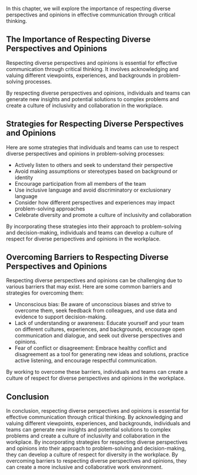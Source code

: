 
In this chapter, we will explore the importance of respecting diverse perspectives and opinions in effective communication through critical thinking.

The Importance of Respecting Diverse Perspectives and Opinions
--------------------------------------------------------------

Respecting diverse perspectives and opinions is essential for effective communication through critical thinking. It involves acknowledging and valuing different viewpoints, experiences, and backgrounds in problem-solving processes.

By respecting diverse perspectives and opinions, individuals and teams can generate new insights and potential solutions to complex problems and create a culture of inclusivity and collaboration in the workplace.

Strategies for Respecting Diverse Perspectives and Opinions
-----------------------------------------------------------

Here are some strategies that individuals and teams can use to respect diverse perspectives and opinions in problem-solving processes:

* Actively listen to others and seek to understand their perspective
* Avoid making assumptions or stereotypes based on background or identity
* Encourage participation from all members of the team
* Use inclusive language and avoid discriminatory or exclusionary language
* Consider how different perspectives and experiences may impact problem-solving approaches
* Celebrate diversity and promote a culture of inclusivity and collaboration

By incorporating these strategies into their approach to problem-solving and decision-making, individuals and teams can develop a culture of respect for diverse perspectives and opinions in the workplace.

Overcoming Barriers to Respecting Diverse Perspectives and Opinions
-------------------------------------------------------------------

Respecting diverse perspectives and opinions can be challenging due to various barriers that may exist. Here are some common barriers and strategies for overcoming them:

* Unconscious bias: Be aware of unconscious biases and strive to overcome them, seek feedback from colleagues, and use data and evidence to support decision-making.
* Lack of understanding or awareness: Educate yourself and your team on different cultures, experiences, and backgrounds, encourage open communication and dialogue, and seek out diverse perspectives and opinions.
* Fear of conflict or disagreement: Embrace healthy conflict and disagreement as a tool for generating new ideas and solutions, practice active listening, and encourage respectful communication.

By working to overcome these barriers, individuals and teams can create a culture of respect for diverse perspectives and opinions in the workplace.

Conclusion
----------

In conclusion, respecting diverse perspectives and opinions is essential for effective communication through critical thinking. By acknowledging and valuing different viewpoints, experiences, and backgrounds, individuals and teams can generate new insights and potential solutions to complex problems and create a culture of inclusivity and collaboration in the workplace. By incorporating strategies for respecting diverse perspectives and opinions into their approach to problem-solving and decision-making, they can develop a culture of respect for diversity in the workplace. By overcoming barriers to respecting diverse perspectives and opinions, they can create a more inclusive and collaborative work environment.
